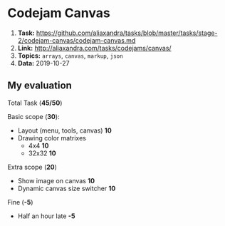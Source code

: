 # Codejam Canvas

1. **Task:** https://github.com/aliaxandra/tasks/blob/master/tasks/stage-2/codejam-canvas/codejam-canvas.md
2. **Link:** http://aliaxandra.com/tasks/codejams/canvas/
3. **Topics:** `arrays`, `canvas`, `markup`, `json`
4. **Data:** 2019-10-27

## My evaluation

Total
Task (**45/50**)

Basic scope (**30**):
- Layout (menu, tools, canvas)  **10**
- Drawing color matrixes
  - 4x4  **10**
  - 32x32  **10**

Extra scope (**20**)
- Show image on canvas **10**
- Dynamic canvas size switcher **10**

Fine (**-5**)
- Half an hour late **-5**
